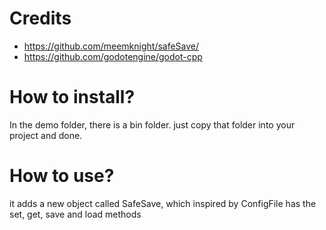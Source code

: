 # Credits

- https://github.com/meemknight/safeSave/
- https://github.com/godotengine/godot-cpp


# How to install?
In the demo folder, there is a bin folder.
just copy that folder into your project and done.

# How to use?
it adds a new object called SafeSave, which inspired by ConfigFile
has the set, get, save and load methods
